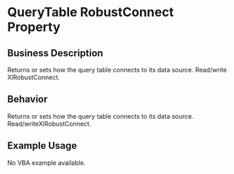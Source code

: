 # QueryTable RobustConnect Property

## Business Description
Returns or sets how the query table connects to its data source. Read/write XlRobustConnect.

## Behavior
Returns or sets how the query table connects to its data source. Read/writeXlRobustConnect.

## Example Usage
No VBA example available.